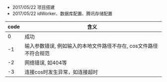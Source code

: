 - 2017/05/22 项目搭建
- 2017/05/22 idWorker、数据库配置、腾讯存储配置

code|含义|
--|--|
0|成功|
-1|输入参数错误, 例如输入的本地文件路径不存在, cos文件路径不符合规范|
-2|网络错误, 如404等|
-3|连接cos时发生异常，如连接超时|
